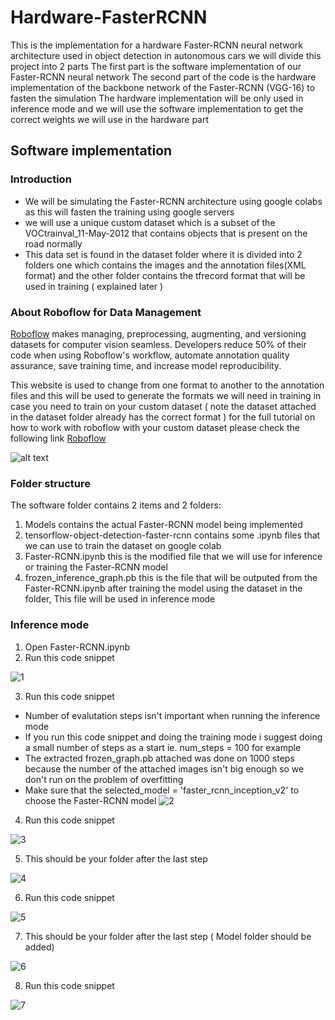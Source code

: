 # Hardware-FasterRCNN
This is the implementation for a hardware Faster-RCNN neural network architecture used in object detection in autonomous cars we will divide this project into 2 parts
The first part is the software implementation of our Faster-RCNN neural network
The second part of the code is the hardware implementation of the backbone network of the Faster-RCNN (VGG-16) to fasten the simulation 
The hardware implementation will be only used in inference mode and we will use the software implementation to get the correct weights we will 
use in the hardware part


## Software implementation

### Introduction


* We will be simulating the Faster-RCNN architecture using google colabs as this will fasten the training using google servers
* we will use a unique custom dataset which is a subset of the VOCtrainval_11-May-2012 that contains objects that is present on the road normally 
* This data set is found in the dataset folder where it is divided into 2 folders one which contains the images and the annotation files(XML format) and the 
other folder contains the tfrecord format that will be used in training ( explained later )


### About Roboflow for Data Management

[Roboflow](https://roboflow.ai) makes managing, preprocessing, augmenting, and versioning datasets for computer vision seamless.
Developers reduce 50% of their code when using Roboflow's workflow, automate annotation quality assurance, save training time, and increase model reproducibility.

This website is used to change from one format to another to the annotation files and this will be used to generate the formats we will need in training 
in case you need to train on your custom dataset ( note the dataset attached in the dataset folder already has the correct format )
for the full tutorial on how to work with roboflow with your custom dataset please check the following link [Roboflow](https://blog.roboflow.ai/getting-started-with-roboflow/)

![alt text](https://i.imgur.com/WHFqYSJ.png)


### Folder structure 

 
 The software folder contains 2 items and 2 folders:
 1. Models contains the actual Faster-RCNN model being implemented 
 2. tensorflow-object-detection-faster-rcnn contains some .ipynb files that we can use to train the dataset on google colab 
 3. Faster-RCNN.ipynb this is the modified file that we will use for inference or training the Faster-RCNN model
 4. frozen_inference_graph.pb this is the file that will be outputed from the Faster-RCNN.ipynb after training the model using the dataset in the folder, This file will be used in inference mode
 
### Inference mode

1. Open Faster-RCNN.ipynb
2. Run this code snippet 

 ![1](https://user-images.githubusercontent.com/65522542/84104467-08b05e00-aa16-11ea-976e-d5e781555cd4.PNG)

3. Run this code snippet 
 * Number of evalutation steps isn't important when running the inference mode
 * If you run this code snippet and doing the training mode i suggest doing a small number of steps as a start ie. num_steps = 100 for example
 * The extracted frozen_graph.pb attached was done on 1000 steps because the number of the attached images isn't big enough so we don't run on the problem of overfitting
 * Make sure that the selected_model = 'faster_rcnn_inception_v2' to choose the Faster-RCNN model
  ![2](https://user-images.githubusercontent.com/65522542/84105102-9b053180-aa17-11ea-9251-2b4d324c9f34.PNG)
  
4. Run this code snippet

 ![3](https://user-images.githubusercontent.com/65522542/84105675-4cf12d80-aa19-11ea-89ef-ef27a78664e9.PNG)
 
5. This should be your folder after the last step
 
 ![4](https://user-images.githubusercontent.com/65522542/84105780-a22d3f00-aa19-11ea-9945-2ddf8220d7f4.PNG)
 
6. Run this code snippet 

 ![5](https://user-images.githubusercontent.com/65522542/84105992-3bf4ec00-aa1a-11ea-9b2d-a62e30e4f467.PNG)
 
7. This should be your folder after the last step ( Model folder should be added)

 ![6](https://user-images.githubusercontent.com/65522542/84106084-7ced0080-aa1a-11ea-9f56-36a2289f7ada.PNG)
 
8. Run this code snippet 

 ![7](https://user-images.githubusercontent.com/65522542/84106815-66e03f80-aa1c-11ea-843a-99bb9fdedd77.PNG)




















 
